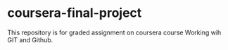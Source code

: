 # coursera-final-project
This repository is for graded assignment on coursera course Working wih GIT and Github.
